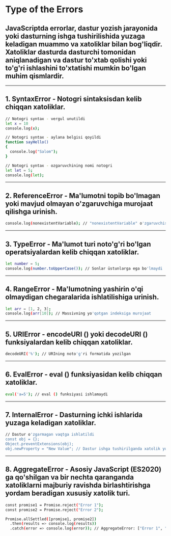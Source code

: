 # Type of the Errors
## JavaScriptda errorlar, dastur yozish jarayonida yoki dasturning ishga tushirilishida yuzaga keladigan muammo va xatoliklar bilan bog'liqdir. Xatoliklar dasturda dasturchi tomonidan aniqlanadigan va dastur to'xtab qolishi yoki to'g'ri ishlashini to'xtatishi mumkin bo'lgan muhim qismlardir.
---
## 1. SyntaxError - Notogri sintaksisdan kelib chiqqan xatoliklar.
```sh
// Notogri syntax - vergul unutildi
let x = 10
console.log(x);

// Notogri syntax - aylana belgisi qoyildi
function sayHello()
{
  console.log("Salom"); 
}

// Notogri syntax - ozgaruvchining nomi notogri
let let = 5;
console.log(let);
```
---
## 2. ReferenceError - Ma'lumotni topib bo'lmagan yoki mavjud olmayan o'zgaruvchiga murojaat qilishga urinish.
```sh
console.log(nonexistentVariable); // "nonexistentVariable" o'zgaruvchisi mavjud emas
```
---
## 3. TypeError - Ma'lumot turi noto'g'ri bo'lgan operatsiyalardan kelib chiqqan xatoliklar.
```sh
let number = 5;
console.log(number.toUpperCase()); // Sonlar üstunlarga ega bo'lmaydi
```
---
## 4. RangeError - Ma'lumotning yashirin o'qi olmaydigan chegaralarida ishlatilishiga urinish.
```sh
let arr = [1, 2, 3];
console.log(arr[10]); // Massivning yo'qotgan indeksiga murojaat
```
---
## 5. URIError - encodeURI () yoki decodeURI () funksiyalardan kelib chiqqan xatoliklar.
```sh
decodeURI('%'); // URIning noto'g'ri formatida yozilgan
```
---
## 6. EvalError - eval () funksiyasidan kelib chiqqan xatoliklar.
```sh
eval('a=5'); // eval () funksiyasi ishlamaydi
```
---
## 7. InternalError - Dasturning ichki ishlarida yuzaga keladigan xatoliklar.
```sh
// Dastur o'zgarmagan vaqtga ishlatildi
const obj = {};
Object.preventExtensions(obj);
obj.newProperty = "New Value"; // Dastur ishga tushirilganda xatolik yuzaga keladi
```
---
## 8. AggregateError - Asosiy JavaScript (ES2020) ga qo'shilgan va bir nechta qaranganda xatoliklarni majburiy ravishda birlashtirishga yordam beradigan xususiy xatolik turi.
```sh
const promise1 = Promise.reject("Error 1");
const promise2 = Promise.reject("Error 2");

Promise.allSettled([promise1, promise2])
  .then(results => console.log(results))
  .catch(error => console.log(error)); // AggregateError: ["Error 1", "Error 2"]

```
